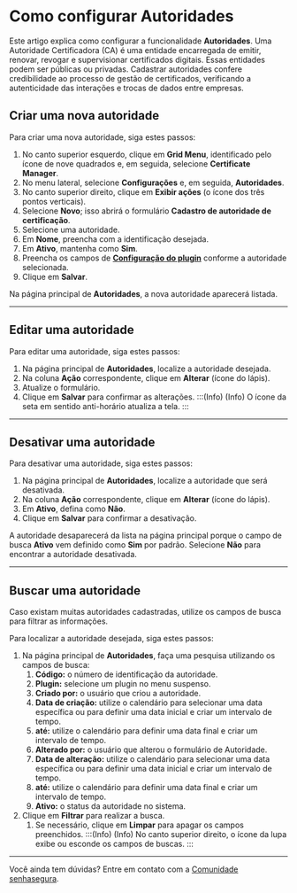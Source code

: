 # Como configurar Autoridades

Este artigo explica como configurar a funcionalidade **Autoridades**. Uma Autoridade Certificadora (CA) é uma entidade encarregada de emitir, renovar, revogar e supervisionar certificados digitais. Essas entidades podem ser públicas ou privadas. Cadastrar autoridades confere credibilidade ao processo de gestão de certificados, verificando a autenticidade das interações e trocas de dados entre empresas.

## Criar uma nova autoridade

Para criar uma nova autoridade, siga estes passos:

1. No canto superior esquerdo, clique em **Grid Menu**, identificado pelo ícone de nove quadrados e, em seguida, selecione **Certificate Manager**.
2. No menu lateral, selecione **Configurações** e, em seguida, **Autoridades**.
3. No canto superior direito, clique em **Exibir ações** (o ícone dos três pontos verticais).
4. Selecione **Novo**; isso abrirá o formulário **Cadastro de autoridade de certificação**.
5. Selecione uma autoridade.
6. Em **Nome**, preencha com a identificação desejada.
7. Em **Ativo**, mantenha como **Sim**.
8. Preencha os campos de **[Configuração do plugin](/v3-33/docs/pt/certificate-manager-reference-supported-cas)** conforme a autoridade selecionada. 
9. Clique em **Salvar**.

Na página principal de **Autoridades**, a nova autoridade aparecerá listada.
***
## Editar uma autoridade
Para editar uma autoridade, siga estes passos:

1. Na página principal de **Autoridades**, localize a autoridade desejada.
2. Na coluna **Ação** correspondente, clique em **Alterar** (ícone do lápis).
3. Atualize o formulário.
4. Clique em **Salvar** para confirmar as alterações.
:::(Info) (Info)
O ícone da seta em sentido anti-horário atualiza a tela.
:::
***
## Desativar uma autoridade
Para desativar uma autoridade, siga estes passos:

1. Na página principal de **Autoridades**, localize a autoridade que será desativada.
2. Na coluna **Ação** correspondente, clique em **Alterar** (ícone do lápis).
3. Em **Ativo**, defina como **Não**.
4. Clique em **Salvar** para confirmar a desativação.

A autoridade desaparecerá da lista na página principal porque o campo de busca **Ativo** vem definido como **Sim** por padrão. Selecione **Não** para encontrar a autoridade desativada.
* * *
## Buscar uma autoridade
Caso existam muitas autoridades cadastradas, utilize os campos de busca para filtrar as informações.

Para localizar a autoridade desejada, siga estes passos:

1. Na página principal de **Autoridades**, faça uma pesquisa utilizando os campos de busca:
    1. **Código:** o número de identificação da autoridade.
    2. **Plugin:** selecione um plugin no menu suspenso.
    3. **Criado por:** o usuário que criou a autoridade.
    4. **Data de criação:** utilize o calendário para selecionar uma data específica ou para definir uma data inicial e criar um intervalo de tempo.
    5. **até:** utilize o calendário para definir uma data final e criar um intervalo de tempo.
    6. **Alterado por:** o usuário que alterou o formulário de Autoridade.
    7. **Data de alteração:** utilize o calendário para selecionar uma data específica ou para definir uma data inicial e criar um intervalo de tempo.
    8. **até:** utilize o calendário para definir uma data final e criar um intervalo de tempo.
    9. **Ativo:** o status da autoridade no sistema.
2. Clique em **Filtrar** para realizar a busca.
    1. Se necessário, clique em **Limpar** para apagar os campos preenchidos.
:::(Info) (Info)
No canto superior direito, o ícone da lupa exibe ou esconde os campos de buscas.
:::
***
Você ainda tem dúvidas? Entre em contato com a [Comunidade senhasegura](https://community.senhasegura.io/).